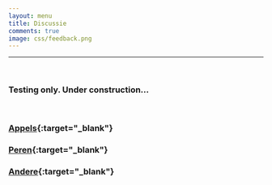 ```yaml
---
layout: menu
title: Discussie
comments: true
image: css/feedback.png
---
```


---    
<br>
   
### Testing only. Under construction...   
<br>   

###  [Appels](html/xen32.html){:target="_blank"}      
    

###  [Peren](html/debdog.html){:target="_blank"}   
  

###  [Andere](html/other.html){:target="_blank"}


&nbsp;   

&nbsp;   

&nbsp;  




